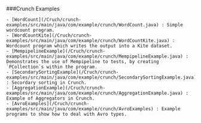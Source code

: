 ###Crunch Examples

	- [WordCount](/Cruch/crunch-examples/src/main/java/com/example/crunch/WordCount.java) : Simple wordcount program.
	- [WordCountKite](/Cruch/crunch-examples/src/main/java/com/example/crunch/WordCountKite.java) : Wordcount program which writes the output into a Kite dataset.
	- [MempipelineExample](/Cruch/crunch-examples/src/main/java/com/example/crunch/MempipelineExample.java) : Demonstrates the use of Mempipeline to tests, by creating `PCollection`s within the program.
	- [SecondarySortingExample](/Cruch/crunch-examples/src/main/java/com/example/crunch/SecondarySortingExample.java) : Secordary sorting in Crunch.
	- [AggregationExample](/Cruch/crunch-examples/src/main/java/com/example/crunch/AggregationExample.java) : Example of Aggregators in Crunch.
	- [AvroExamples](/Cruch/crunch-examples/src/main/java/com/example/crunch/AvroExamples) : Example programs to show how to deal with Avro types.